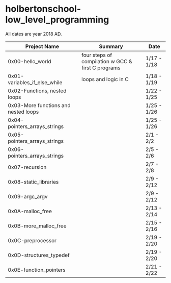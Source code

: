 # holbertonschool-low_level_programming

All dates are year 2018 AD.

Project Name			| Summary			 | Date
----------------------------- 	| ------------------------------ | -----------
0x00-hello_world		| four steps of compilation w GCC & first C programs      | 1/17 - 1/18
0x01-variables_if_else_while  | loops and logic in C		 | 1/18 - 1/19
0x02-Functions, nested loops | | 1/22 - 1/25
0x03-More functions and nested loops | | 1/25 - 1/26
0x04-pointers_arrays_strings | | 1/25 - 1/26
0x05-pointers_arrays_strings | | 2/1 - 2/2
0x06-pointers_arrays_strings | | 2/5 - 2/6
0x07-recursion | | 2/7 - 2/8
0x08-static_libraries | | 2/9 - 2/12
0x09-argc_argv | | 2/9 - 2/12
0x0A-malloc_free | | 2/13 - 2/14
0x0B-more_malloc_free | | 2/15 - 2/16
0x0C-preprocessor | | 2/19 - 2/20
0x0D-structures_typedef | | 2/19 - 2/20
0x0E-function_pointers | | 2/21 - 2/22